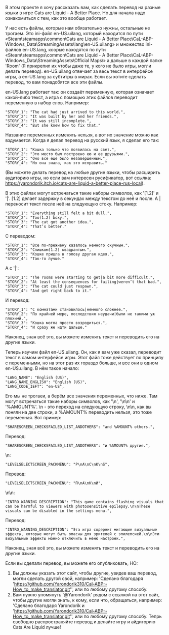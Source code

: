 В этом проекте я хочу рассказать вам, как сделать перевод на разные языки в игре Cats are Liquid - A Better Place. Но для начала надо ознакомиться с тем, как это вообще работает.

У нас есть файлы, которые нам обязательно нужны, остальные не трогаем. Это ini-файл en-US.uilang, который находится по пути «Steam\steamapps\common\Cats are Liquid - A Better Place\CaL-ABP-Windows_Data\StreamingAssets\lang\en-US.uilang» и множество ini-файлов en-US.lang, коорые находятся по пути «Steam\steamapps\common\Cats are Liquid - A Better Place\CaL-ABP-Windows_Data\StreamingAssets\Official Maps\» а дальше в каждой папке 'Room' (Я прикрепил их чтобы даже те, у кого не было игры, могли делать перевод). en-US.uilang отвечает за весь текст в интерфейсе игры, а en-US.lang за субтитры в мирах. Если вы хотите сделать перевод, то вам понадобятся все эти файлы.

en-US.lang работает так: он создаёт переменную, которая означает какой-либо текст, а игра с помощью этих файлов переводит переменную в набор слов. Например:

	"STORY_1": "The cat had just arrived to this world.",
	"STORY_2": "It was built by her and her friends.",
	"STORY_3": "It was still incomplete.",
	"STORY_4": "But she knew how to fix that."

Название переменных изменять нельзя, а вот их значение можно как вздумается. Когда я делал перевод на русский язык, я сделал его так:

	"STORY_1": "Кошка только что появилась на свет.",
	"STORY_2": "Это место был построено ею и ее друзьями.",
	"STORY_3": "Оно все еще было незавершенным.",
	"STORY_4": "Но она знала, как это исправить."

(Вы можете делать перевод на любые другие языки, чтобы расширить аудиторию игры, но если вам интересен русификатор, вот ссылка: https://yarondorik.itch.io/cats-are-liquid-a-better-place-rus-local).

В этих файлах могут встречаться такие наборы символов, как '[1.2]' и '|'. [1.2] делает задержку в секундах между текстом до неё и после. А | переносит текст после неё на следующую стоку. Например:

	"STORY_1": "Everything still felt a bit dull.",
	"STORY_2": "Too[1.2] boxy.",
	"STORY_3": "The cat got another idea.",
	"STORY_4": "That’s better."

С переводом:

	"STORY_1": "Все по-прежнему казалось немного скучным.",
	"STORY_2": "Слишком[1.2] квадрантым.",
	"STORY_3": "Кошке пришла в голову другая идея.",
	"STORY_4": "Так-то лучше."

А с '|':

	"STORY_1": "The rooms were starting to get|a bit more difficult.",
	"STORY_2": "At least the consequences for failing|weren’t that bad.",
	"STORY_3": "The cat could just respawn.",
	"STORY_4": "And get right back to it."

И перевод:

	"STORY_1": "С комнатами становилось|немного сложнее.",
	"STORY_2": "По крайней мере, последствия неудачи|были не такими уж плохими.",
	"STORY_3": "Кошка могла просто возродиться.",
	"STORY_4": "И сразу же идти дальше."

Наконец, зная всё это, вы можете изменять текст и переводить его на другие языки.

Теперь изучим файл en-US.uilang. Он, как я вам уже сказал, переводит текст в самом интерфейсе игры. Этот файл тоже действует по принципу с переменными, но на этот раз их гораздо больше, и все они в одном en-US.uilang. В нём такое начало:

    "LANG_NAME": "English (US)",
    "LANG_NAME_ENGLISH": "English (US)",
    "LANG_CODE_IEFT": "en-US",

Его мы не трогаеи, а берём все значения переменных, что ниже. Там могут встречаться такие наборы символов, как '\n', '\n\n' и '%AMOUNT%'. \n - это переход на следующую строку, \n\n, как вы поняли на две строки, а %AMOUNT% переводить нельзя, это тоже переменная. Вот пример:

    "SHARESCREEN_CHECKSFAILED_LIST_ANDOTHERS": "and %AMOUNT% others.",

Перевод:

    "SHARESCREEN_CHECKSFAILED_LIST_ANDOTHERS": "и %AMOUNT% другие.",

\n:

    "LEVELSELECTSCREEN_PACKMENU": "P\nA\nC\nK\nS",

Перевод:

    "LEVELSELECTSCREEN_PACKMENU": "П\nА\nК\nИ",

\n\n:

    "INTRO_WARNING_DESCRIPTION": "This game contains flashing visuals that can be harmful to viewers with photosensitive epilepsy.\n\nThese visuals can be disabled in the settings menu.",

Перевод:

    "INTRO_WARNING_DESCRIPTION": "Эта игра содержит мигающие визуальные эффекты, которые могут быть опасны для зрителей с эпилепсией.\n\nЭти визуальные эффекты можно отключить в меню настроек.",

Наконец, зная всё это, вы можете изменять текст и переводить его на другие языки.



Если вы сделали перевод, вы можете его опубликовать, НО:
1. Вы должны указать этот сайт, чтобы другие, увидев ваш перевод, могли сделать другой свой, например: 'Сделано благодаря 'https://github.com/Yarondorik310/Cal-ABP--How_to_make_translator.git'', или по любому другому способу.
2. Вам нужно упомянуть '@Yarondorik' рядом с ссылкой на этот сайт, чтобы другие могли знать, к кому, если что, обращаться, например: 'Сделано благодаря Yarondorik и 'https://github.com/Yarondorik310/Cal-ABP--How_to_make_translator.git'', или по любому другому способу.
Тепрь свободно распространяйте перевод и делайте игру и айдиторию Cats Are Liquid лучше!
